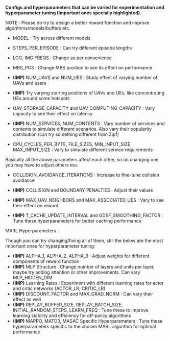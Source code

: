 **Configs and hyperparameters that can be varied for experimentation and hyperparameter tuning (Important ones specially highlighted).**

NOTE : Please do try to design a better reward function and improve algorithms/models/buffers etc. 

- MODEL : Try across different models
- STEPS_PER_EPISODE : Can try different episode lengths
- LOG, IMG FREQS : Change as per convenience

- MBS_POS : Change MBS position to see its effect on performance
- **(IMP)** NUM_UAVS and NUM_UES : Study effect of varying number of UAVs and users

- **(IMP)** Try varying starting positions of UAVs and UEs, like concentrating UEs around some hotspots

- UAV_STORAGE_CAPACITY and UAV_COMPUTING_CAPACITY : Vary capacity to see their effect on latency
- **(IMP)** NUM_SERVICES, NUM_CONTENTS : Vary number of services and contents to simulate different scenarios. Also vary their popularity distribution (can try something different from Zipf)
- CPU_CYCLES_PER_BYTE, FILE_SIZES, MIN_INPUT_SIZE, MAX_INPUT_SIZE : Vary to simulate different service requirements

Basically all the above parameters affect each other, so on changing one you may have to adjust others too.

- COLLISION_AVOIDANCE_ITERATIONS : Increase to fine-tune collision avoidance
- **(IMP)** COLLISION and BOUNDARY PENALTIES : Adjust their values

- **(IMP)** MAX_UAV_NEIGHBORS and MAX_ASSOCIATED_UES : Vary to see their effect on reward

- **(IMP)** T_CACHE_UPDATE_INTERVAL and GDSF_SMOOTHING_FACTOR : Tune these hyperparameters for better caching performance

MARL Hyperparameters :

Though you can try changing/fixing all of them, still the below are the most important ones for hyperparameter tuning:

- **(IMP)** ALPHA_1, ALPHA_2, ALPHA_3 : Adjust weights for different components of reward function
- **(IMP)** MLP Structure : Change number of layers and units per layer, maybe try adding attention or other improvements. Can vary MLP_HIDDEN_DIM
- **(IMP)** Learning Rates : Experiment with different learning rates for actor and critic networks (ACTOR_LR, CRITIC_LR)
- **(IMP)** DISCOUNT_FACTOR and MAX_GRAD_NORM : Can vary their effect as well
- **(IMP)** REPLAY_BUFFER_SIZE, REPLAY_BATCH_SIZE, INITIAL_RANDOM_STEPS, LEARN_FREQ : Tune these to improve learning stability and efficiency for off-policy algorithms
- **(IMP)** MAPPO, MATD3, MASAC Specific Hyperparameters : Tune these hyperparameters specific to the chosen MARL algorithm for optimal performance
